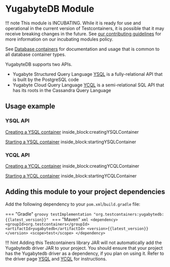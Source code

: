 # YugabyteDB Module

!!! note
    This module is INCUBATING. While it is ready for use and operational in the current version of Testcontainers, it is possible that it may receive breaking changes in the future. See [our contributing guidelines](/contributing/#incubating-modules) for more information on our incubating modules policy.

See [Database containers](./index.md) for documentation and usage that is common to all database container types.

YugabyteDB supports two APIs. 
- Yugabyte Structured Query Language [YSQL](https://docs.yugabyte.com/latest/api/ysql/) is a fully-relational API that is built by the PostgreSQL code
- Yugabyte Cloud Query Language [YCQL](https://docs.yugabyte.com/latest/api/ycql/) is a semi-relational SQL API that has its roots in the Cassandra Query Language

## Usage example

### YSQL API 

<!--codeinclude-->
[Creating a YSQL container](../../../modules/yugabytedb/src/test/java/org/testcontainers/junit/yugabytedb/YugabyteDBYSQLUnitTest.java) inside_block:creatingYSQLContainer
<!--/codeinclude-->


<!--codeinclude-->
[Starting a YSQL container](../../../modules/yugabytedb/src/test/java/org/testcontainers/junit/yugabytedb/YugabyteDBYSQLUnitTest.java) inside_block:startingYSQLContainer
<!--/codeinclude-->


### YCQL API

<!--codeinclude-->
[Creating a YCQL container](../../../modules/yugabytedb/src/test/java/org/testcontainers/junit/yugabytedb/YugabyteDBYCQLUnitTest.java) inside_block:creatingYCQLContainer
<!--/codeinclude-->


<!--codeinclude-->
[Starting a YCQL container](../../../modules/yugabytedb/src/test/java/org/testcontainers/junit/yugabytedb/YugabyteDBYCQLUnitTest.java) inside_block:startingYCQLContainer
<!--/codeinclude-->


## Adding this module to your project dependencies

Add the following dependency to your `pom.xml`/`build.gradle` file:

=== "Gradle"
    ```groovy
    testImplementation "org.testcontainers:yugabytedb:{{latest_version}}"
    ```
=== "Maven"
    ```xml
    <dependency>
        <groupId>org.testcontainers</groupId>
        <artifactId>yugabytedb</artifactId>
        <version>{{latest_version}}</version>
        <scope>test</scope>
    </dependency>
    ```

!!! hint
    Adding this Testcontainers library JAR will not automatically add the Yugabytedb driver JAR to your project.
    You should ensure that your project has the Yugabytedb driver as a dependency, if you plan on using it.
    Refer to the driver page [YSQL](https://docs.yugabyte.com/latest/integrations/jdbc-driver/) and [YCQL](https://docs.yugabyte.com/latest/reference/drivers/ycql-client-drivers/) for instructions.
